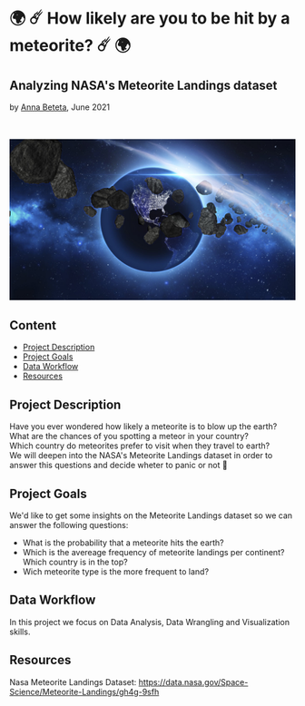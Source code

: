 # 🌍 ☄️  How likely are you to be hit by a meteorite?  ☄️ 🌍 

## Analyzing NASA's Meteorite Landings dataset
by [Anna Beteta](https://github.com/Annbeele), June 2021

<br/><br/>
![Meteorites_around_earth](https://github.com/Annbeele/Meteorite_Landings_Project/blob/main/Images/RS3511_526446689-hig.jpeg)


## Content
- [Project Description](#project-description)
- [Project Goals](#project-goals)
- [Data Workflow](#data-workflow)
- [Resources](#resources)

## Project Description
Have you ever wondered how likely a meteorite is to blow up the earth?  
What are the chances of you spotting a meteor in your country?  
Which country do meteorites prefer to visit when they travel to earth?  
We will deepen into the NASA's Meteorite Landings dataset in order to answer this questions and decide wheter to panic or not 🤪

## Project Goals
We'd like to get some insights on the Meteorite Landings dataset so we can answer the following questions:
- What is the probability that a meteorite hits the earth?
- Which is the avereage frequency of meteorite landings per continent? Which country is in the top?
- Wich meteorite type is the more frequent to land?

## Data Workflow
In this project we focus on Data Analysis, Data Wrangling and Visualization skills.

## Resources
Nasa Meteorite Landings Dataset: https://data.nasa.gov/Space-Science/Meteorite-Landings/gh4g-9sfh
